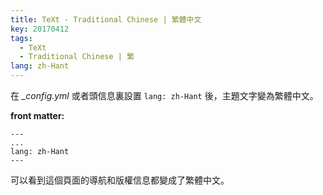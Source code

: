 ```yaml
---
title: TeXt - Traditional Chinese | 繁體中文
key: 20170412
tags:
  - TeXt
  - Traditional Chinese | 繁
lang: zh-Hant
---
```


在 *_config.yml* 或者頭信息裏設置 `lang: zh-Hant` 後，主題文字變為繁體中文。

<!--more-->

**front matter:**

    ---
    ...
    lang: zh-Hant
    ---

可以看到這個頁面的導航和版權信息都變成了繁體中文。